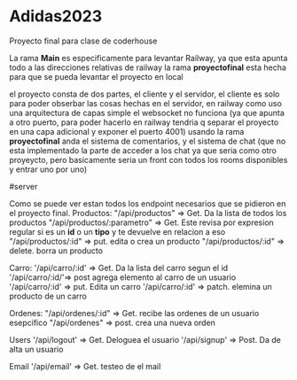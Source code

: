 # Adidas2023
Proyecto final para clase de coderhouse

La rama **Main** es especificamente para levantar Railway, ya que esta apunta todo a las direcciones relativas de railway la rama **proyectofinal** esta hecha para que se pueda levantar el proyecto en local

el proyecto consta de dos partes, el cliente y el servidor, el cliente es solo para poder obserbar las cosas hechas en el servidor, en railway como uso una arquitectura de capas simple el websocket no funciona (ya que apunta a otro puerto, para poder hacerlo en railway tendria q separar el proyecto en una capa adicional y exponer el puerto 4001)
usando la rama **proyectofinal** anda el sistema de comentarios, y el sistema de chat (que no esta implementado la parte de acceder a los chat ya que seria como otro proyeycto, pero basicamente seria un front con todos los rooms disponibles y entrar uno por uno)

#server

Como se puede ver estan todos los endpoint necesarios que se pidieron en el proyecto final. 
Productos:
"/api/productos" => Get. Da la lista de todos los productos
"/api/productos/:parametro" => Get. Este revisa por expresion regular si es un **id** o un **tipo** y te devuelve en relacion a eso
"/api/productos/:id" => put. edita o crea un producto
"/api/productos/:id" => delete. borra un producto

Carro: 
'/api/carro/:id' => Get. Da la lista del carro segun el id
'/api/carro/:id/'=> post agrega elemento al carro de un usuario
'/api/carro/:id' => put. Edita un carro
'/api/carro/:id' => patch. elemina un producto de un carro

Ordenes: 
"/api/ordenes/:id" => Get. recibe las ordenes de un usuario esepcifico
"/api/ordenes" => post. crea una nueva orden

Users
'/api/logout' => Get.  Deloguea el usuario
'/api/signup' => Post. Da de alta un usuario

Email
'/api/email' => Get. testeo de el mail
